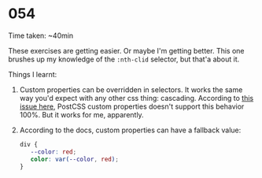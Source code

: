 # 054

Time taken: ~40min

These exercises are getting easier. Or maybe I'm getting better.
This one brushes up my knowledge of the `:nth-clid` selector, but that'a about it.

Things I learnt:

1. Custom properties can be overridden in selectors. It works the same way you'd expect with any other css
thing: cascading. According to [this issue here](https://github.com/postcss/postcss-custom-properties/issues/173),
PostCSS custom properties doesn't support this behavior 100%. But it works for me, apparently.

2. According to the docs, custom properties can have a fallback value:
    
    ````css
    div {
       --color: red;
       color: var(--color, red);
    }
    ````
